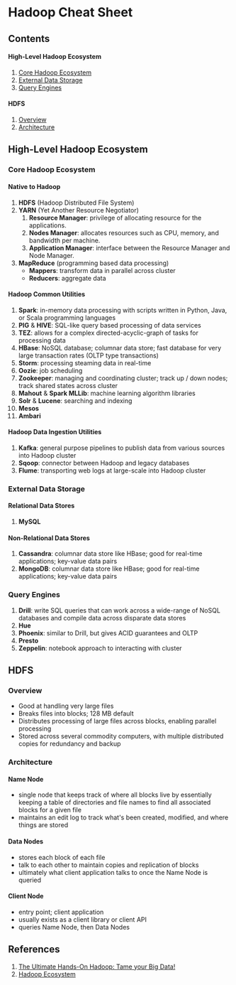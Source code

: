# Hadoop Cheat Sheet

## Contents

#### High-Level Hadoop Ecosystem

1. [Core Hadoop Ecosystem](#core-hadoop-ecosystem)
1. [External Data Storage](#external-data-storage)
1. [Query Engines](#query-engines)

#### HDFS

1. [Overview](#overview)
1. [Architecture](#architecture)

## High-Level Hadoop Ecosystem

### Core Hadoop Ecosystem

#### Native to Hadoop

1. **HDFS** (Hadoop Distributed File System)
1. **YARN** (Yet Another Resource Negotiator)
   1. **Resource Manager**: privilege of allocating resource for the applications.
   1. **Nodes Manager**: allocates resources such as CPU, memory, and bandwidth per machine.
   1. **Application Manager**: interface between the Resource Manager and Node Manager.
1. **MapReduce** (programming based data processing)
   - **Mappers**: transform data in parallel across cluster
   - **Reducers**: aggregate data

#### Hadoop Common Utilities

1. **Spark**: in-memory data processing with scripts written in Python, Java, or Scala programming languages
1. **PIG** & **HIVE**: SQL-like query based processing of data services
1. **TEZ**: allows for a complex directed-acyclic-graph of tasks for processing data
1. **HBase**: NoSQL database; columnar data store; fast database for very large transaction rates (OLTP type transactions)
1. **Storm**: processing steaming data in real-time
1. **Oozie**: job scheduling
1. **Zookeeper**: managing and coordinating cluster; track up / down nodes; track shared states across cluster
1. **Mahout** & **Spark MLLib**: machine learning algorithm libraries
1. **Solr** & **Lucene**: searching and indexing
1. **Mesos**
1. **Ambari**

#### Hadoop Data Ingestion Utilities

1. **Kafka**: general purpose pipelines to publish data from various sources into Hadoop cluster
1. **Sqoop**: connector between Hadoop and legacy databases
1. **Flume**: transporting web logs at large-scale into Hadoop cluster

### External Data Storage

#### Relational Data Stores

1. **MySQL**

#### Non-Relational Data Stores

1. **Cassandra**: columnar data store like HBase; good for real-time applications; key-value data pairs
1. **MongoDB**: columnar data store like HBase; good for real-time applications; key-value data pairs

### Query Engines

1. **Drill**: write SQL queries that can work across a wide-range of NoSQL databases and compile data across disparate data stores
1. **Hue**
1. **Phoenix**: similar to Drill, but gives ACID guarantees and OLTP
1. **Presto**
1. **Zeppelin**: notebook approach to interacting with cluster

## HDFS

### Overview

- Good at handling very large files
- Breaks files into blocks; 128 MB default
- Distributes processing of large files across blocks, enabling parallel processing
- Stored across several commodity computers, with multiple distributed copies for redundancy and backup

### Architecture

#### Name Node

- single node that keeps track of where all blocks live by essentially keeping a table of directories and file names to find all associated blocks for a given file
- maintains an edit log to track what's been created, modified, and where things are stored

#### Data Nodes

- stores each block of each file
- talk to each other to maintain copies and replication of blocks
- ultimately what client application talks to once the Name Node is queried

#### Client Node

- entry point; client application
- usually exists as a client library or client API
- queries Name Node, then Data Nodes

## References

1. [The Ultimate Hands-On Hadoop: Tame your Big Data!](https://www.udemy.com/share/101WBO3@GCG2h3kBLhu73Y-V994-4JkSTpSCM14zNlm_65RR0VfN97hBx87P8CT48KmyrX_D_Q==/)
1. [Hadoop Ecosystem](https://www.geeksforgeeks.org/hadoop-ecosystem/)
